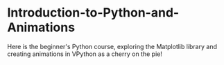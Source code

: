 # Introduction-to-Python-and-Animations
Here is the beginner's Python course, exploring the Matplotlib library and creating animations in VPython as a cherry on the pie!
